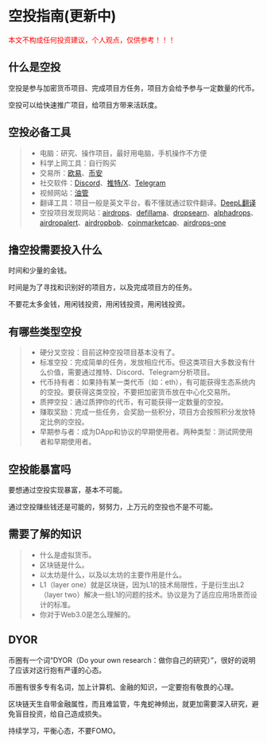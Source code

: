 空投指南(更新中)
============

<font color=#FF0000>本文不构成任何投资建议，个人观点，仅供参考！！！</font>

## 什么是空投

空投是参与加密货币项目、完成项目方任务，项目方会给予参与一定数量的代币。

空投可以给快速推广项目，给项目方带来活跃度。

## 空投必备工具

> * 电脑：研究、操作项目，最好用电脑，手机操作不方便
> * 科学上网工具：自行购买
> * 交易所：[欧易](https://www.okx.com/zh-hans)、[币安](https://www.binance.com/zh-CN)
> * 社交软件：[Discord](https://discord.com/)、[推特/X](https://twitter.com/home)、[Telegram](https://telegram.org/)
> * 视频网站：[油管](https://www.youtube.com/)
> * 翻译工具：项目一般是英文平台，看不懂就通过软件翻译。[DeepL翻译](https://deepl.com/)
> * 空投项目发现网站：[airdrops](https://airdrops.io/latest/)、[defillama](https://defillama.com/airdrops)、[dropsearn](https://dropsearn.com/airdrops/)、[alphadrops](https://www.alphadrops.net/alpha)、[airdropalert](https://airdropalert.com/)、[airdropbob](https://www.airdropbob.com/)、[coinmarketcap](https://coinmarketcap.com/zh/airdrop/)、[airdrops-one](https://airdrops.one/zh-cn)

## 撸空投需要投入什么

时间和少量的金钱。

时间是为了寻找和识别好的项目方，以及完成项目方的任务。

不要花太多金钱，用闲钱投资，用闲钱投资，用闲钱投资。

## 有哪些类型空投

> * 硬分叉空投：目前这种空投项目基本没有了。
> * 标准空投：完成简单的任务，发放相应代币。但这类项目大多数没有什么价值，需要通过推特、Discord、Telegram分析项目。
> * 代币持有者：如果持有某一类代币（如：eth），有可能获得生态系统内的空投。要获得这类空投，不要把加密货币放在中心化交易所。
> * 质押空投：通过质押你的代币，有可能获得一定数量的空投。
> * 赚取奖励：完成一些任务，会奖励一些积分，项目方会按照积分发放特定比例的空投。
> * 早期参与者：成为DApp和协议的早期使用者。两种类型：测试网使用者和早期使用者。

## 空投能暴富吗

要想通过空投实现暴富，基本不可能。

通过空投赚些钱还是可能的，努努力，上万元的空投也不是不可能。

## 需要了解的知识

> * 什么是虚拟货币。
> * 区块链是什么。
> * 以太坊是什么，以及以太坊的主要作用是什么。
> * L1（layer one）就是区块链，因为L1的技术局限性，于是衍生出L2（layer two）解决一些L1的问题的技术。协议是为了适应应用场景而设计的标准。
> * 你对于Web3.0是怎么理解的。

<!-- ## 撸空投有哪些需要注意的

避免打黑工，路空头 -->

## DYOR
币圈有一个词“DYOR（Do your own research：做你自己的研究）”，很好的说明了应该对这行抱有严谨的心态。

币圈有很多专有名词，加上计算机、金融的知识，一定要抱有敬畏的心理。

区块链天生自带金融属性，而且难监管，牛鬼蛇神频出，就更加需要深入研究，避免盲目投资，给自己造成损失。

持续学习，平衡心态，不要FOMO。
